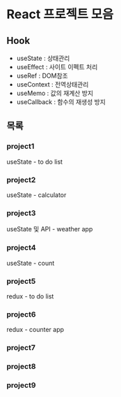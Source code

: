 # React 프로젝트 모음

## Hook
- useState : 상태관리
- useEffect : 사이트 이펙트 처리
- useRef : DOM참조
- useContext : 전역상태관리
- useMemo : 값의 재계산 방지
- useCallback : 함수의 재생성 방지

## 목록
### project1 
useState - to do list

### project2 
useState - calculator

### project3
useState 및 API - weather app   

### project4 
useState - count

### project5 
redux - to do list

### project6 
redux - counter app

### project7  

### project8 

### project9 


